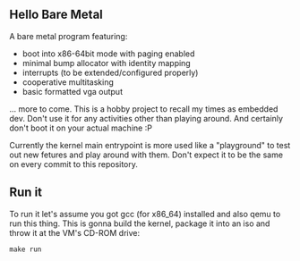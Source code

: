 ## Hello Bare Metal

A bare metal program featuring:

- boot into x86-64bit mode with paging enabled
- minimal bump allocator with identity mapping
- interrupts (to be extended/configured properly)
- cooperative multitasking
- basic formatted vga output

... more to come. This is a hobby project to recall my times as embedded dev. Don't use it for any activities other than playing around. And certainly don't boot it on your actual machine :P

Currently the kernel main entrypoint is more used like a "playground" to test out new fetures and play around with them. Don't expect it to be the same on every commit to this repository.

## Run it

To run it let's assume you got gcc (for x86_64) installed and also qemu to run this thing. This is gonna build the kernel, package it into an iso and throw it at the VM's CD-ROM drive:

```
make run
```
